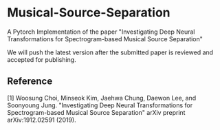 # Musical-Source-Separation

A Pytorch Implementation of the paper "Investigating Deep Neural Transformations for Spectrogram-based Musical Source Separation"

We will push the latest version after the submitted paper is reviewed and accepted for publishing.

## Reference

[1] Woosung Choi, Minseok Kim, Jaehwa Chung, Daewon Lee, and Soonyoung Jung. "Investigating Deep Neural Transformations for Spectrogram-based Musical Source Separation" arXiv preprint arXiv:1912.02591 (2019).
